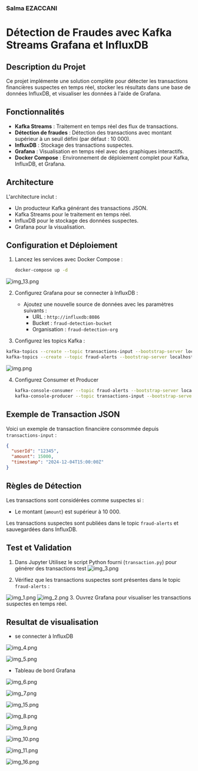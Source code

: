 ### Salma EZACCANI
# Détection de Fraudes avec Kafka Streams Grafana et InfluxDB

## Description du Projet

Ce projet implémente une solution complète pour détecter les transactions financières suspectes en temps réel, stocker les résultats dans une base de données InfluxDB, et visualiser les données à l'aide de Grafana.

## Fonctionnalités
- **Kafka Streams** : Traitement en temps réel des flux de transactions.
- **Détection de fraudes** : Détection des transactions avec montant supérieur à un seuil défini (par défaut : 10 000).
- **InfluxDB** : Stockage des transactions suspectes.
- **Grafana** : Visualisation en temps réel avec des graphiques interactifs.
- **Docker Compose** : Environnement de déploiement complet pour Kafka, InfluxDB, et Grafana.


## Architecture

L'architecture inclut :
- Un producteur Kafka générant des transactions JSON.
- Kafka Streams pour le traitement en temps réel.
- InfluxDB pour le stockage des données suspectes.
- Grafana pour la visualisation.

## Configuration et Déploiement

1. Lancez les services avec Docker Compose :
   ```bash
   docker-compose up -d
   ```
![img_13.png](img_13.png)

2. Configurez Grafana pour se connecter à InfluxDB :
   - Ajoutez une nouvelle source de données avec les paramètres suivants :
      - URL : `http://influxdb:8086`
      - Bucket : `fraud-detection-bucket`
      - Organisation : `fraud-detection-org`

3. Configurez les topics Kafka :
```bash
kafka-topics --create --topic transactions-input --bootstrap-server localhost:9092
kafka-topics --create --topic fraud-alerts --bootstrap-server localhost:9092
   ```
![img.png](img.png)

4. Configurez Consumer et Producer 
   ```bash
   kafka-console-consumer --topic fraud-alerts --bootstrap-server localhost:9092
   kafka-console-producer --topic transactions-input --bootstrap-server localhost:9092
   ```
 

## Exemple de Transaction JSON

Voici un exemple de transaction financière consommée depuis `transactions-input` :
```json
{
  "userId": "12345",
  "amount": 15000,
  "timestamp": "2024-12-04T15:00:00Z"
}
```

## Règles de Détection

Les transactions sont considérées comme suspectes si :
- Le montant (`amount`) est supérieur à 10 000.

Les transactions suspectes sont publiées dans le topic `fraud-alerts` et sauvegardées dans InfluxDB.

## Test et Validation

1. Dans Jupyter Utilisez le script Python fourni (`transaction.py`) pour générer des transactions test 
   ![img_3.png](img_3.png)



2. Vérifiez que les transactions suspectes sont présentes dans le topic `fraud-alerts` :

![img_1.png](img_1.png)
![img_2.png](img_2.png)
3. Ouvrez Grafana pour visualiser les transactions suspectes en temps réel.

## Resultat de visualisation

- se connecter à InfluxDB

![img_4.png](img_4.png)

![img_5.png](img_5.png)


- Tableau de bord Grafana

![img_6.png](img_6.png)

![img_7.png](img_7.png)

![img_15.png](img_15.png)

![img_8.png](img_8.png)

![img_9.png](img_9.png)

![img_10.png](img_10.png)

![img_11.png](img_11.png)

![img_16.png](img_16.png)





